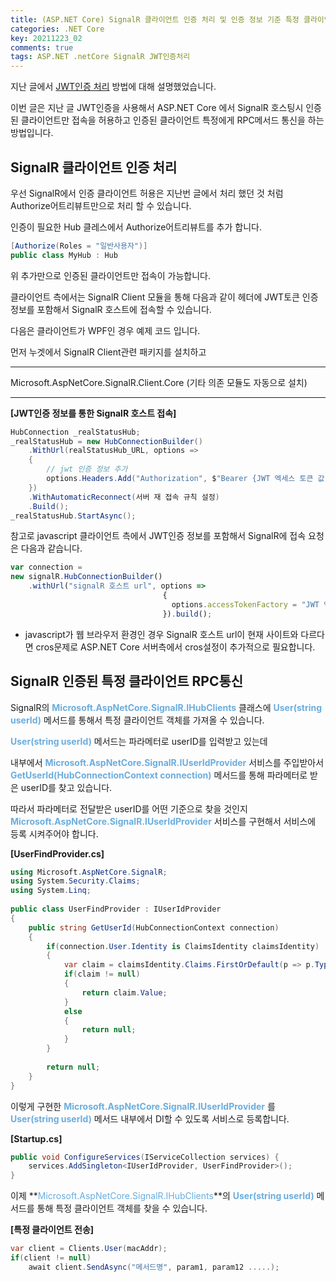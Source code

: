 ```yaml
---
title: (ASP.NET Core) SignalR 클라이언트 인증 처리 및 인증 정보 기준 특정 클라이언트에게 전송 처리 (feat JWT인증)
categories: .NET Core
key: 20211223_02
comments: true
tags: ASP.NET .netCore SignalR JWT인증처리
---
```


지난 글에서 [JWT인증 처리](https://tyeom.github.io/2021/12/23/ASP.NET-Core-JWT%EC%9D%B8%EC%A6%9D-%EC%B2%98%EB%A6%AC.html) 방법에 대해 설명했었습니다.

이번 글은 지난 글 JWT인증을 사용해서 ASP.NET Core 에서 SignalR 호스팅시 인증된 클라이언트만 접속을 허용하고 인증된 클라이언트 특정에게 RPC메서드 통신을 하는 방법입니다.

<!--more-->

SignalR 클라이언트 인증 처리
-

우선 SignalR에서 인증 클라이언트 허용은 지난번 글에서 처리 했던 것 처럼 Authorize어트리뷰트만으로 처리 할 수 있습니다.

인증이 필요한 Hub 클레스에서 Authorize어트리뷰트를 추가 합니다.

```cs
[Authorize(Roles = "일반사용자")]
public class MyHub : Hub
```

위 추가만으로 인증된 클라이언트만 접속이 가능합니다.

클라이언트 측에서는 SignalR Client 모듈을 통해 다음과 같이 헤더에 JWT토큰 인증정보를 포함해서 SignalR 호스트에 접속할 수 있습니다.

다음은 클라이언트가 WPF인 경우 예제 코드 입니다.

먼저 누겟에서 SignalR Client관련 패키지를 설치하고

---

Microsoft.AspNetCore.SignalR.Client.Core (기타 의존 모듈도 자동으로 설치)

---

**[JWT인증 정보를 통한 SignalR 호스트 접속]**
```cs
HubConnection _realStatusHub;
_realStatusHub = new HubConnectionBuilder()
    .WithUrl(realStatusHub_URL, options =>
    {
        // jwt 인증 정보 추가
        options.Headers.Add("Authorization", $"Bearer {JWT 엑세스 토큰 값 넘김}");
    })
    .WithAutomaticReconnect(서버 재 접속 규칙 설정)
    .Build();
_realStatusHub.StartAsync();
```

참고로 javascript 클라이언트 측에서 JWT인증 정보를 포함해서 SignalR에 접속 요청은 다음과 같습니다.

```javascript
var connection =
new signalR.HubConnectionBuilder()
    .withUrl("signalR 호스트 url", options =>
                                  {
                                    options.accessTokenFactory = "JWT 엑세스토큰"
                                  }).build();
```

* javascript가 웹 브라우저 환경인 경우 SignalR 호스트 url이 현재 사이트와 다르다면 cros문제로
ASP.NET Core 서버측에서 cros설정이 추가적으로 필요합니다.

SignalR 인증된 특정 클라이언트 RPC통신
-

SignalR의 **<span style="color: rgb(107, 173, 222);">Microsoft.AspNetCore.SignalR.IHubClients</span>** 클래스에 **<span style="color: rgb(107, 173, 222);">User(string userId)</span>** 메서드를 통해서 특정 클라이언트 객체를 가져올 수 있습니다.

**<span style="color: rgb(107, 173, 222);">User(string userId)</span>** 메서드는 파라메터로 userID를 입력받고 있는데

내부에서 **<span style="color: rgb(107, 173, 222);">Microsoft.AspNetCore.SignalR.IUserIdProvider</span>** 서비스를 주입받아서 **<span style="color: rgb(107, 173, 222);">GetUserId(HubConnectionContext connection)</span>** 메서드를 통해 파라메터로 받은 userID를 찾고 있습니다.

따라서 파라메터로 전달받은 userID를 어떤 기준으로 찾을 것인지 **<span style="color: rgb(107, 173, 222);">Microsoft.AspNetCore.SignalR.IUserIdProvider</span>** 서비스를 구현해서 서비스에 등록 시켜주어야 합니다.

**[UserFindProvider.cs]**
```cs
using Microsoft.AspNetCore.SignalR;
using System.Security.Claims;
using System.Linq;
 
public class UserFindProvider : IUserIdProvider
{
    public string GetUserId(HubConnectionContext connection)
    {
        if(connection.User.Identity is ClaimsIdentity claimsIdentity)
        {
            var claim = claimsIdentity.Claims.FirstOrDefault(p => p.Type == ClaimTypes.Authentication);  // claim인증 정보중 Authentication키 기준으로 userID를 찾음
            if(claim != null)
            {
                return claim.Value;
            }
            else
            {
                return null;
            }
        }
 
        return null;
    }
}
```

이렇게 구현한 **<span style="color: rgb(107, 173, 222);">Microsoft.AspNetCore.SignalR.IUserIdProvider</span>** 를 **<span style="color: rgb(107, 173, 222);">User(string userId)</span>** 메서드 내부에서 DI할 수 있도록 서비스로 등록합니다.

**[Startup.cs]**
```cs
public void ConfigureServices(IServiceCollection services) {
    services.AddSingleton<IUserIdProvider, UserFindProvider>();
}
```

이제 **<span style="color: rgb(107, 173, 222);">Microsoft.AspNetCore.SignalR.IHubClients</span>**의 **<span style="color: rgb(107, 173, 222);">User(string userId)</span>** 메서드를 통해 특정 클라이언트 객체를 찾을 수 있습니다.

**[특정 클라이언트 전송]**
```cs
var client = Clients.User(macAddr);
if(client != null)
    await client.SendAsync("메서드명", param1, param12 .....);
```
